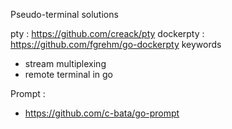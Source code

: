 
Pseudo-terminal solutions

pty : https://github.com/creack/pty
dockerpty : https://github.com/fgrehm/go-dockerpty
keywords
- stream multiplexing
- remote terminal in go

Prompt :
- https://github.com/c-bata/go-prompt
